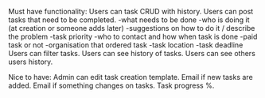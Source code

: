 Must have functionality:
Users can task CRUD with history.
Users can post tasks that need to be completed.
	-what needs to be done
	-who is doing it (at creation or someone adds later)
	-suggestions on how to do it / describe the problem
	-task priority
	-who to contact and how when task is done
	-paid task or not
	-organisation that ordered task
	-task location
	-task deadline
Users can filter tasks.
Users can see history of tasks.
Users can see others users history.

Nice to have:
Admin can edit task creation template.
Email if new tasks are added.
Email if something changes on tasks.
Task progress %.